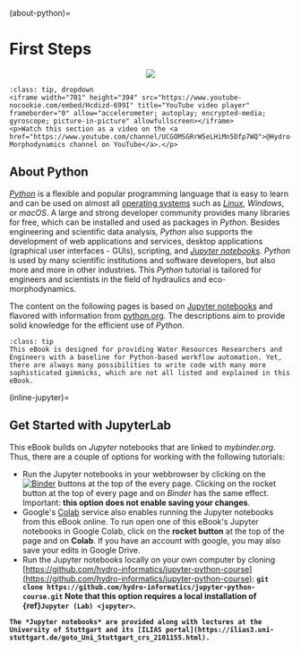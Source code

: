 (about-python)=
# First Steps

<div style="text-align: center"><img src="https://www.python.org/static/img/python-logo.png"></div>

```{admonition} Watch this section and the Python tutorials in video formats
:class: tip, dropdown
<iframe width="701" height="394" src="https://www.youtube-nocookie.com/embed/Hcdizd-699I" title="YouTube video player" frameborder="0" allow="accelerometer; autoplay; encrypted-media; gyroscope; picture-in-picture" allowfullscreen></iframe>
<p>Watch this section as a video on the <a href="https://www.youtube.com/channel/UCGOMSGRrW5eLHiMn5Dfp7WQ">@Hydro-Morphodynamics channel on YouTube</a>.</p>
```

## About Python

[*Python*](https://www.python.org) is a flexible and popular programming language that is easy to learn and can be used on almost all [operating systems](https://en.wikipedia.org/wiki/Operating_system) such as [*Linux*](https://www.linux.org/), *Windows*, or *macOS*. A large and strong developer community provides many libraries for free, which can be installed and used as packages in *Python*. Besides engineering and scientific data analysis, *Python* also supports the development of web applications and services, desktop applications (graphical user interfaces - GUIs), scripting, and [*Jupyter notebooks*](https://jupyter.org/). *Python* is used by many scientific institutions and software developers, but also more and more in other industries. This *Python* tutorial is tailored for engineers and scientists in the field of hydraulics and eco-morphodynamics.

The content on the following pages is based on [Jupyter notebooks](https://jupyter.org/) and flavored with information from [python.org](https://docs.python.org/3/tutorial/index.html). The descriptions aim to provide solid knowledge for the efficient use of *Python*.

```{admonition} Just one way to learn Python
:class: tip
This eBook is designed for providing Water Resources Researchers and Engineers with a baseline for Python-based workflow automation. Yet, there are always many possibilities to write code with many more sophisticated gimmicks, which are not all listed and explained in this eBook.
```

(inline-jupyter)=
## Get Started with JupyterLab

This eBook builds on *Jupyter* notebooks that are linked to *mybinder.org*. Thus, there are a couple of options for working with the following tutorials:

* Run the Jupyter notebooks in your webbrowser by clicking on the [![Binder](https://mybinder.org/badge_logo.svg)](https://mybinder.org/v2/gh/hydro-informatics/hydro-informatics.github.io/main?filepath=jupyter) buttons at the top of the every page. Clicking on the rocket button at the top of every page and on *Binder* has the same effect. Important: **this option does not enable saving your changes**.
* Google's [Colab](https://colab.research.google.com/) service also enables running the Jupyter notebooks from this eBook online. To run open one of this eBook's Jupyter notebooks in Google Colab, click on the **rocket button** at the top of the page and on **Colab**. If you have an account with google, you may also save your edits in Google Drive.
* Run the Jupyter notebooks locally on your own computer by cloning [https://github.com/hydro-informatics/jupyter-python-course](https://github.com/hydro-informatics/jupyter-python-course): <b> `git clone https://github.com/hydro-informatics/jupyter-python-course.git`<b>
Note that this option requires a local installation of {ref}`Jupyter (Lab) <jupyter>`.



```{note}
The *Jupyter notebooks* are provided along with lectures at the University of Stuttgart and its [ILIAS portal](https://ilias3.uni-stuttgart.de/goto_Uni_Stuttgart_crs_2101155.html).
```
